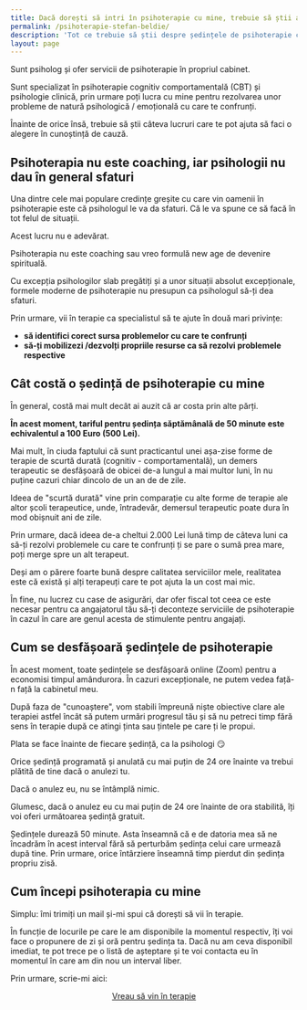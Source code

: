 ```yaml
---
title: Dacă dorești să intri în psihoterapie cu mine, trebuie să știi aceste lucruri
permalink: /psihoterapie-stefan-beldie/
description: 'Tot ce trebuie să știi despre ședințele de psihoterapie cu Ștefan Beldie - durată, preț, condiții etc.'
layout: page
---
```


Sunt psiholog și ofer servicii de psihoterapie în propriul cabinet.

Sunt specializat în psihoterapie cognitiv comportamentală (CBT) și psihologie clinică, prin urmare poți lucra cu mine pentru rezolvarea unor probleme de natură psihologică / emoțională cu care te confrunți.

Înainte de orice însă, trebuie să știi câteva lucruri care te pot ajuta să faci o alegere în cunoștință de cauză.

Psihoterapia nu este coaching, iar psihologii nu dau în general sfaturi
-----------------------------------------------------------------------

Una dintre cele mai populare credințe greșite cu care vin oamenii în psihoterapie este că psihologul le va da sfaturi. Că le va spune ce să facă în tot felul de situații.

Acest lucru nu e adevărat.

Psihoterapia nu este coaching sau vreo formulă new age de devenire spirituală.

Cu excepția psihologilor slab pregătiți și a unor situații absolut excepționale, formele moderne de psihoterapie nu presupun ca psihologul să-ți dea sfaturi.

Prin urmare, vii în terapie ca specialistul să te ajute în două mari privințe:

*   **să identifici corect sursa problemelor cu care te confrunți**
*   **să-ți mobilizezi /dezvolți propriile resurse ca să rezolvi problemele respective**

Cât costă o ședință de psihoterapie cu mine
-------------------------------------------

În general, costă mai mult decât ai auzit că ar costa prin alte părți.

**În acest moment, tariful pentru ședința săptămânală de 50 minute este echivalentul a 100 Euro (500 Lei).**

Mai mult, în ciuda faptului că sunt practicantul unei așa-zise forme de terapie de scurtă durată (cognitiv - comportamentală), un demers terapeutic se desfășoară de obicei de-a lungul a mai multor luni, în nu puține cazuri chiar dincolo de un an de de zile.

Ideea de "scurtă durată" vine prin comparație cu alte forme de terapie ale altor școli terapeutice, unde, întradevăr, demersul terapeutic poate dura în mod obișnuit ani de zile.

Prin urmare, dacă ideea de-a cheltui 2.000 Lei lună timp de câteva luni ca să-ți rezolvi problemele cu care te confrunți ți se pare o sumă prea mare, poți merge spre un alt terapeut.

Deși am o părere foarte bună despre calitatea serviciilor mele, realitatea este că există și alți terapeuți care te pot ajuta la un cost mai mic.

În fine, nu lucrez cu case de asigurări, dar ofer fiscal tot ceea ce este necesar pentru ca angajatorul tău să-ți deconteze serviciile de psihoterapie în cazul în care are genul acesta de stimulente pentru angajați.

Cum se desfășoară ședințele de psihoterapie
-------------------------------------------

În acest moment, toate ședințele se desfășoară online (Zoom) pentru a economisi timpul amândurora. În cazuri excepționale, ne putem vedea față-n față la cabinetul meu.

După faza de "cunoaștere", vom stabili împreună niște obiective clare ale terapiei astfel încât să putem urmări progresul tău și să nu petreci timp fără sens în terapie după ce atingi ținta sau țintele pe care ți le propui.

Plata se face înainte de fiecare ședință, ca la psihologi 😏

Orice ședință programată și anulată cu mai puțin de 24 ore înainte va trebui plătită de tine dacă o anulezi tu.

Dacă o anulez eu, nu se întâmplă nimic.

Glumesc, dacă o anulez eu cu mai puțin de 24 ore înainte de ora stabilită, îți voi oferi următoarea ședință gratuit.

Ședințele durează 50 minute. Asta înseamnă că e de datoria mea să ne încadrăm în acest interval fără să perturbăm ședința celui care urmează după tine. Prin urmare, orice întârziere înseamnă timp pierdut din ședința propriu zisă.

Cum începi psihoterapia cu mine
-------------------------------

Simplu: îmi trimiți un mail și-mi spui că dorești să vii în terapie.

În funcție de locurile pe care le am disponibile la momentul respectiv, îți voi face o propunere de zi și oră pentru ședința ta. Dacă nu am ceva disponibil imediat, te pot trece pe o listă de așteptare și te voi contacta eu în momentul în care am din nou un interval liber.

Prin urmare, scrie-mi aici:

<p style="text-align:center;">
      <a href="https://letterbird.co/stefan" class="button" data-button-variant="primary">Vreau să vin în terapie</a>
      </p>
